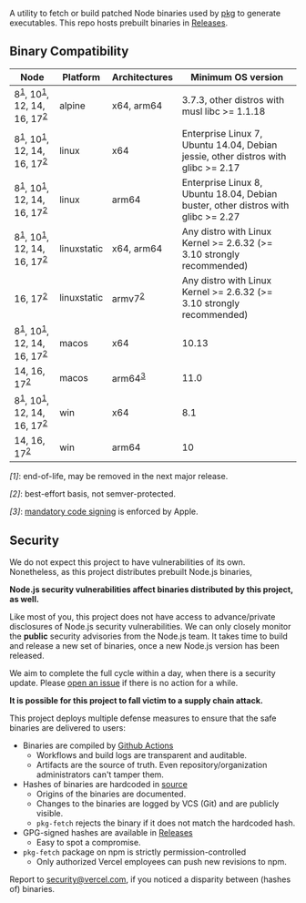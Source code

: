 A utility to fetch or build patched Node binaries used by [pkg](https://github.com/vercel/pkg) to generate executables. This repo hosts prebuilt binaries in [Releases](https://github.com/vercel/pkg-fetch/releases).

## Binary Compatibility

| Node                                                                              | Platform    | Architectures             | Minimum OS version                                                                |
| --------------------------------------------------------------------------------- | ----------- | ------------------------- | --------------------------------------------------------------------------------- |
| 8<sup>[1](#fn1)</sup>, 10<sup>[1](#fn1)</sup>, 12, 14, 16, 17<sup>[2](#fn2)</sup> | alpine      | x64, arm64                | 3.7.3, other distros with musl libc >= 1.1.18                                     |
| 8<sup>[1](#fn1)</sup>, 10<sup>[1](#fn1)</sup>, 12, 14, 16, 17<sup>[2](#fn2)</sup> | linux       | x64                       | Enterprise Linux 7, Ubuntu 14.04, Debian jessie, other distros with glibc >= 2.17 |
| 8<sup>[1](#fn1)</sup>, 10<sup>[1](#fn1)</sup>, 12, 14, 16, 17<sup>[2](#fn2)</sup> | linux       | arm64                     | Enterprise Linux 8, Ubuntu 18.04, Debian buster, other distros with glibc >= 2.27 |
| 8<sup>[1](#fn1)</sup>, 10<sup>[1](#fn1)</sup>, 12, 14, 16, 17<sup>[2](#fn2)</sup> | linuxstatic | x64, arm64                | Any distro with Linux Kernel >= 2.6.32 (>= 3.10 strongly recommended)             |
| 16, 17<sup>[2](#fn2)</sup>                                                        | linuxstatic | armv7<sup>[2](#fn2)</sup> | Any distro with Linux Kernel >= 2.6.32 (>= 3.10 strongly recommended)             |
| 8<sup>[1](#fn1)</sup>, 10<sup>[1](#fn1)</sup>, 12, 14, 16, 17<sup>[2](#fn2)</sup> | macos       | x64                       | 10.13                                                                             |
| 14, 16, 17<sup>[2](#fn2)</sup>                                                    | macos       | arm64<sup>[3](#fn3)</sup> | 11.0                                                                              |
| 8<sup>[1](#fn1)</sup>, 10<sup>[1](#fn1)</sup>, 12, 14, 16, 17<sup>[2](#fn2)</sup> | win         | x64                       | 8.1                                                                               |
| 14, 16, 17<sup>[2](#fn2)</sup>                                                    | win         | arm64                     | 10                                                                                |

<em id="fn1">[1]</em>: end-of-life, may be removed in the next major release.

<em id="fn2">[2]</em>: best-effort basis, not semver-protected.

<em id="fn3">[3]</em>: [mandatory code signing](https://developer.apple.com/documentation/macos-release-notes/macos-big-sur-11_0_1-universal-apps-release-notes) is enforced by Apple.

## Security

We do not expect this project to have vulnerabilities of its own. Nonetheless, as this project distributes prebuilt Node.js binaries,

**Node.js security vulnerabilities affect binaries distributed by this project, as well.**

Like most of you, this project does not have access to advance/private disclosures of Node.js security vulnerabilities. We can only closely monitor the **public** security advisories from the Node.js team. It takes time to build and release a new set of binaries, once a new Node.js version has been released.

We aim to complete the full cycle within a day, when there is a security update. Please [open an issue](https://github.com/vercel/pkg-fetch/issues/new) if there is no action for a while.

**It is possible for this project to fall victim to a supply chain attack.**

This project deploys multiple defense measures to ensure that the safe binaries are delivered to users:

- Binaries are compiled by [Github Actions](https://github.com/vercel/pkg-fetch/actions)
  - Workflows and build logs are transparent and auditable.
  - Artifacts are the source of truth. Even repository/organization administrators can't tamper them.
- Hashes of binaries are hardcoded in [source](https://github.com/vercel/pkg-fetch/blob/HEAD/lib/expected.ts)
  - Origins of the binaries are documented.
  - Changes to the binaries are logged by VCS (Git) and are publicly visible.
  - `pkg-fetch` rejects the binary if it does not match the hardcoded hash.
- GPG-signed hashes are available in [Releases](https://github.com/vercel/pkg-fetch/releases)
  - Easy to spot a compromise.
- `pkg-fetch` package on npm is strictly permission-controlled
  - Only authorized Vercel employees can push new revisions to npm.

Report to [security@vercel.com](mailto:security@vercel.com), if you noticed a disparity between (hashes of) binaries.
